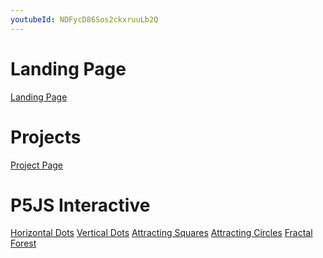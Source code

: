 ```yaml
---
youtubeId: NDFycD86Sos2ckxruuLb2Q
---
```


# Landing Page

[Landing Page](landing_page/index.html)

# Projects
[Project Page](project_page/index.html)

<!--
# Speculator
https://youtu.be/0rV7fUfOdP0 
{% include youtubePlayer.html id=page.youtubeId %}

# Explorator
![Explorator clapper](/images/explorator_clapper_actuator.jpeg)
Format: ![Alt Text](url) -->

# P5JS Interactive
[Horizontal Dots](p5js/horizontal_dots/index.html)
[Vertical Dots](p5js/vertical_dots/index.html)
[Attracting Squares](p5js/attracting_squares/index.html)
[Attracting Circles](p5js/attracting_circles/index.html)
[Fractal Forest](p5js/fractals/index.html)
